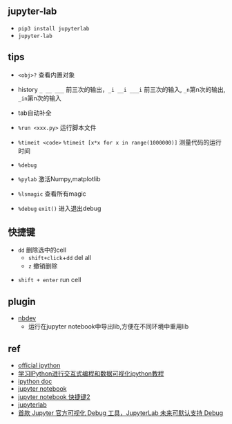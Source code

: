 
## jupyter-lab
+ `pip3 install jupyterlab`
+ `jupyter-lab`


##  tips
+ `<obj>?`  查看内置对象
+ history  `_ __ ___` 前三次的输出，`_i __i ___i` 前三次的输入, `_n`第n次的输出, `_in`第n次的输入
+ tab自动补全
+ `%run <xxx.py>` 运行脚本文件
+ `%timeit <code>`  `%timeit [x*x for x in range(1000000)]` 测量代码的运行时间
+ `%debug`
+ `%pylab` 激活Numpy,matplotlib
+ `%lsmagic` 查看所有magic

+ `%debug` `exit()`  进入退出debug

## 快捷键

- `dd` 删除选中的cell
    + `shift+click`+`dd` del all
    + `z` 撤销删除

+ `shift + enter` run cell


## plugin

+ [nbdev](https://github.com/fastai/nbdev/)
    - 运行在jupyter notebook中导出lib,方便在不同环境中重用lib

## ref
+ [official ipython](https://ipython.org/)
+ [学习IPython进行交互式编程和数据可视化ipython教程](https://itacey.gitbooks.io/learning_ipython/content/%E7%AC%AC%E9%9B%B6%E7%AB%A0.html)
+ [ipython doc](http://ipython.readthedocs.io/en/stable/interactive/tutorial.html)
+ [jupyter notebook](https://jupyter-notebook.readthedocs.io/en/stable/notebook.html)
+ [jupyter notebook 快捷键2](http://maxmelnick.com/2016/04/19/python-beginner-tips-and-tricks.html)
+ [jupyterlab](https://mp.weixin.qq.com/s/U0GtZkc9a7xZhy8EgVXW2w)
+ [首款 Jupyter 官方可视化 Debug 工具，JupyterLab 未来可默认支持 Debug](https://zhuanlan.zhihu.com/p/120215615)